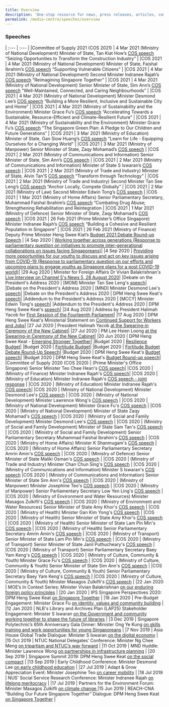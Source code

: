 ```yaml
---
title: Overview
description: 'One-stop resource for news, press releases, articles, commentary and speeches.'
permalink: /media-centre/speeches/overview
---
```

### Speeches

| :--- | :--- |
|Committee of Supply 2021 (COS 2021) | 4 Mar 2021 (Ministry of National Development) Minister of State, Tan Kiat How’s [COS speech](https://www.mnd.gov.sg/newsroom/speeches/view/speech-by-mos-tan-kiat-how-at-the-ministry-of-national-development-s-committee-of-supply-debate-1) “Seizing Opportunities to Transform the Construction Industry” |
|COS 2021 | 4 Mar 2021 (Ministry of National Development) Minister of State, Faishal Ibrahim’s [COS speech](https://www.mnd.gov.sg/newsroom/speeches/view/speech-by-mos-faishal-ibrahim-at-the-committee-of-supply-debate-2021-supporting-vulnerable-citizens-1) “Supporting Vulnerable Citizens” |
|COS 2021 | 4 Mar 2021 (Ministry of National Development) Second Minister Indranee Rajah’s [COS speech](https://www.mnd.gov.sg/newsroom/speeches/view/speech-by-2m-indranee-rajah-at-the-committee-of-supply-debate-2021-reimagining-singapore-together-1) “Reimagining Singapore Together” |
|COS 2021 | 4 Mar 2021 (Ministry of National Development) Senior Minister of State, Sim Ann’s [COS speech](https://www.mnd.gov.sg/newsroom/speeches/view/speech-by-sms-sim-ann-at-the-committee-of-supply-debate-2021---well-maintained-connected-and-caring-neighbourhoods-1) “Well-Maintained, Connected, and Caring Neighbourhoods” |
|COS 2021 | 4 Mar 2021 (Ministry of National Development) Minister Desmond Lee’s [COS speech](https://www.mnd.gov.sg/newsroom/speeches/view/speech-by-minister-desmond-lee-at-the-committee-of-supply-debate-2021-building-a-more-resilient-inclusive-and-sustainable-city-and-home-1) “Building a More Resilient, Inclusive and Sustainable City and Home” |
|COS 2021 | 4 Mar 2021 (Ministry of Sustainability and the Environment) Minister Grace Fu’s [COS speech](https://www.mse.gov.sg/resource-room/category/2021-03-04-speech-by-minister-grace-fu-at-cos-2021) “Accelerating Towards a Sustainable, Resource-Efficient and Climate-Resilient Future” |
|COS 2021 | 4 Mar 2021 (Ministry of Sustainability and the Environment) Minister Grace Fu’s [COS speech](https://www.mse.gov.sg/resource-room/2021-03-04-joint-segment-mse) “The Singapore Green Plan: A Pledge to Our Children and Future Generations” |
|COS 2021 | 3 Mar 2021 (Ministry of Education) Minister of State, Gan Siow Huang’s [COS speech](https://www.moe.gov.sg/news/speeches/20210303-moe-fy2021-committee-of-supply-debate-response-by-minister-of-state-for-education-gan-siow-huang) “Learn for Life - Equipping Ourselves for a Changing World” |
|COS 2021 | 3 Mar 2021 (Ministry of Manpower) Senior Minister of State, Zaqy Mohamad’s [COS speech](https://www.mom.gov.sg/newsroom/speeches/2021/0303-speech-by-senior-minister-of-state-for-manpower-at-committee-of-supply-2021) |
|COS 2021 | 2 Mar 2021 (Ministry of Communications and Information) Senior Minister of State, Sim Ann’s [COS speech](https://www.mci.gov.sg/pressroom/news-and-stories/pressroom/2021/3/speech-by-sms-sim-ann-at-mci-cos) |
|COS 2021 | 2 Mar 2021 (Ministry of Communications and Information) Minister of State S Iswaran’s [COS speech](https://www.mci.gov.sg/pressroom/news-and-stories/pressroom/2021/3/speech-by-minister-s-iswaran-at-mci-cos) |
|COS 2021 | 2 Mar 2021 (Ministry of Trade and Industry) Minister of State, Alvin Tan’S [COS speech](https://www.mti.gov.sg/Newsroom/Speeches/2021/03/Speech-by-MOS-Alvin-Tan-at-COS-2021) “Transform through Technology” |
|COS 2021 | 2 Mar 2021 (Ministry of Trade and Industry) Second Minister Tan See Leng’s [COS speech](https://www.mti.gov.sg/Newsroom/Speeches/2021/03/Speech-by-2M-at-COS-2021) “Anchor Locally, Compete Globally” |
|COS 2021 | 2 Mar 2021 (Ministry of Law) Second Minister Edwin Tong’s [COS speech](https://www.mlaw.gov.sg/news/parliamentary-speeches/2021-03-02-response-speech-by-mr-edwin-tong-at-the-committee-of-supply-2021-minlaw) |
|COS 2021 | 1 Mar 2021 (Ministry of Home Affairs) Senior Parliamentary Secretary, Muhammad Faishal Ibrahim’s [COS speech](https://www.mha.gov.sg/newsroom/in-parliament/parliamentary-speeches/news/committee-of-supply-debate-2021-on-combating-drug-abuse-strengthening-rehabilitation-and-reintegration-speech-by-assoc-prof-muhammad-faishal-ibrahim-minister-of-state-ministry-of-home-affairs-and-ministry-of-national-development) “Combating Drug Abuse; Strengthening Rehabilitation and Reintegration |
|COS 2021 | 1 Mar 2021 (Ministry of Defence) Senior Minister of State, Zaqy Mohamad’s [COS speech](https://www.mindef.gov.sg/web/portal/mindef/news-and-events/latest-releases/article-detail/2021/march/01mar21_speech3/!ut/p/z1/tVJNc9MwEP0tHHRUtJY_wwzDmMK0ME0D1G1jXzqys_4AW3JlEdN_zzrhBLQMB3TR6u0-7dsniULsRKHVoWuU64xWPZ3zIrqPt2_PLiCQV9sw8yC9zbLL8M3V-5s4EreiEMVYdXuRy6iqMExqXgcR8ECqhJcIins1RP7ai1UUlUt1pd3oWpEPnd5jzSujHWrHoDUDMtA4T1zpPccDoRODXjmcHLfYo5qQAAnSYzAoW7UMwKNAevfTiFi1vrj7m-CC0vDESoH4xbFk-yk49wKQl9vN55BuWK-TDD5KOI9_FjxzR04a4qc1xOLu0OEsbrSxA3l8_Y8WXoD4cJTwzJT0bt2Xh4ciJbsXf787sfsvflMjaTdnm4ZGUK7lna6N2C0UarhQxO5XColvelOefleqSz8hssUaLdrVN0tw69w4vWTAYJ7n1Un3qjGH1dQQhCWD0VinelJ1zDGYcOn1-rS9uu50o6gEmSchMw26Fu0Sp33fKV3RVHSozQmrlr_-Jy2tmci23ySIcRgS_5F_rTfv_KAoH-d648I8ffEDXgFslw!!/dz/d5/L2dBISEvZ0FBIS9nQSEh/?urile=wcm%3Apath%3A%2Fmindef-content%2Fhome%2Fnews-and-events%2Flatest-releases%2F2021%2FMarch%2F01mar21_speech3) |
|COS 2021 | 26 Feb 2021 (Prime Minister’s Office Singapore) Minister Indranee Rajah’s [COS speech](https://www.strategygroup.gov.sg/media-centre/speeches/speech-by-minister-indranee-rajah-on-population-at-the-committee-of-supply-debate-2021) “Building a Cohesive and Resilient Population in Singapore” |
|COS 2021 | 26 Feb 2021 (Ministry of Finance) Deputy Prime Minister Heng Swee Kiat’s [Budget 2021 Debate Round-up Speech](https://www.mof.gov.sg/singaporebudget/budget-debate-round-up-speech)	 |
|4 Sep 2020 | [Working together across generations (Response to parliamentary question on initiatives to promote inter-generational collaborations on issues facing Singaporeans)](https://www.mccy.gov.sg/about-us/news-and-resources/parliamentary-matters/2020/sep/working-together-across-generations)|
|4 Sep 2020 | [Providing more opportunities for our youths to discuss and act on key issues arising from COVID-19 (Response to parliamentary question on our efforts and upcoming plans to engage youths as Singapore plans for a post COVID-19 world)](https://www.mccy.gov.sg/about-us/news-and-resources/parliamentary-matters/2020/sep/providing-more-opportunities-for-our-youths)|
|29 Aug 2020 | Minister for Foreign Affairs Dr Vivian Balakrishnan's [Live Interview on Channel 5's News 5, 28 August 2020](https://www.mfa.gov.sg/Newsroom/Press-Statements-Transcripts-and-Photos/2020/08/20200829-Transcript-FM-Interview-on-News-5)|
|Debate on the President's Address 2020 | [MOM] Minister Tan See Leng's [speech](https://www.mom.gov.sg/newsroom/speeches/2020/0831-speech-by-2m-dr-tan-see-leng-for-the-debate-on-president-address)|
|Debate on the President's Address 2020 | [MND] Minister Desmond Lee's [speech](https://www.mnd.gov.sg/newsroom/speeches/view/speech-by-minister-desmond-lee-at-the-debate-on-the-president-s-address)|
|Debate on the President's Address 2020 | DPM Heng Swee Keat's [speech](https://www.pmo.gov.sg/Newsroom/DPM-Heng-Swee-Keat-at-the-Debate-on-the-Presidents-Address-2020)|
|Addendum to the President's Address 2020 | [MCCY] Minister Edwin Tong's [speech](https://www.mccy.gov.sg/about-us/news-and-resources/press-statements/2020/aug/addendum-president-address)|
|Addendum to the President's Address 2020 | DPM Heng Swee Keat's [speech](https://www.strategygroup.gov.sg/media-centre/press-releases/addendum-to-the-president-s-address-at-the-opening-of-the-first-session-of-the-14th-parliament)|
|24 Aug 2020 | Address by President Halimah Yacob for [First Session of the Fourteenth Parliament](https://www.istana.gov.sg/Newsroom/Speeches/2020/08/24/Address-by-President-Halimah-Yacob-for-First-Session-of-the-Fourteenth-Parliament)|
|17 Aug 2020 | DPM Heng Swee Keat's Ministerial Statement on [Continued Support for Workers and Jobs](https://www.pmo.gov.sg/Newsroom/DPM-Heng-Swee-Keat-Ministerial-Statement-on-Continued-Support-for-Workers-And-Jobs)|
|27 Jul 2020 | President Halimah Yacob [at the Swearing-in Ceremony of the New Cabinet](https://www.istana.gov.sg/Newsroom/Speeches/2020/07/27/Speech-by-President-Halimah-Yacob-at-the-Swearing-in-Ceremony-of-the-New-Cabinet)|
|27 Jul 2020 | PM Lee Hsien Loong [at the Swearing-in Ceremony of the New Cabinet](https://www.pmo.gov.sg/Newsroom/Speech-by-PM-Lee-at-the-Swearing-In-Ceremony)|
|20 Jun 2020 | DPM Heng Swee Keat - [Emerging Stronger Together](https://www.pmo.gov.sg/Newsroom/National-Broadcast-by-DPM-Heng-Swee-Keat-on-20-June-2020)|
|Budget 2020 | [Resilience Budget](https://www.singaporebudget.gov.sg/budget_2020/resilience-budget/supplementary-budget-statement)|
|Budget 2020 | [Fortitude Budget](https://www.singaporebudget.gov.sg/budget_2020/fortitude-budget/fortitude-budget-statement)|
|Budget 2020 | [Fortitude Budget Debate Round-Up Speech](https://www.singaporebudget.gov.sg/budget_2020/fortitude-budget/fortitude-budget-debate-round-up-speech)|
|Budget 2020 | DPM Heng Swee Keat's [Budget speech](https://www.singaporebudget.gov.sg/budget_2020/budget-speech/e-partnering-singaporeans-to-build-singapore-together#pa)|
|Budget 2020 | DPM Heng Swee Keat's [Budget Round-up speech](https://www.singaporebudget.gov.sg/budget_2020/budget-debate-round-up-speech)|
|Committee of Supply 2020 (COS 2020) | (Prime Minister's Office Singapore) Senior Minister Teo Chee Hean's [COS speech](https://www.pmo.gov.sg/Newsroom/Speech-by-SM-Teo-Chee-Hean-at-the-PMO-Committee-of-Supply-2020)|
|COS 2020 | (Ministry of Finance) Minister Indranee Rajah's [COS speech](https://www.mof.gov.sg/newsroom/speeches/mof-committee-of-supply-debate-2020-by-second-minister-of-finance-ms-indranee-rajah)|
|COS 2020 | (Ministry of Education) Minister Indranee Rajah's [COS speech - joint response](https://www.moe.gov.sg/news/speeches/moe-fy2019-committee-of-supply-debate-response-by-second-minister-for-education-indranee-rajah-1) |
|COS 2020 | (Ministry of Education) Minister Indranee Rajah's [COS speech](https://www.moe.gov.sg/news/speeches/moe-fy2019-committee-of-supply-debate-response-by-second-minister-for-education-indranee-rajah)| 
|COS 2020 | (Ministry of National Development) Minister Desmond Lee's [COS speech](https://www.mnd.gov.sg/newsroom/speeches/view/speech-by-2m-desmond-lee-at-the-committee-of-supply-debate-2020---transforming-singapore-into-a-city-of-nature) |
|COS 2020 | (Ministry of National Development) Minister Lawrence Wong's [COS speech](https://www.mnd.gov.sg/newsroom/speeches/view/speech-by-minister-lawrence-wong-at-the-committee-of-supply-debate-2020---building-our-future-city-and-home) |
|COS 2020 | (Ministry of National Development) Minister Grace Fu's [COS speech](https://www.mnd.gov.sg/newsroom/speeches/view/speech-by-minister-grace-fu-at-the-committee-of-supply-debate-2020---connected-services-for-a-connected-community) |
|COS 2020 | (Ministry of National Development) Minister of State Zaqy Mohamad's [COS speech](https://www.mnd.gov.sg/newsroom/speeches/view/speech-by-mos-zaqy-mohamad-at-the-committee-of-supply-debate-2020---continuing-our-efforts-to-transform-the-built-environment-sector) |
|COS 2020 | (Ministry of Social and Family Development) Minister Desmond Lee's [COS speech](https://www.msf.gov.sg/media-room/Pages/Speech-by-Mr-Desmond-Lee-at-the-Committee-of-Supply-2020.aspx) |
|COS 2020 | (Ministry of Social and Family Development) Minister of State Sam Tan's [COS speech](https://www.msf.gov.sg/media-room/Pages/Speech-by-Mr-Sam-Tan-Chin-Siong-at-the-Committee-of-Supply-2020.aspx) |
|COS 2020 | (Ministry of Social and Family Development) Senior Parliamentary Secretary Muhammad Faishal Ibrahim's [COS speech](https://www.msf.gov.sg/media-room/Pages/Speech-by-Assoc-Prof-Dr-Muhammad-Faishal-Ibrahim-at-the-Committee-of-Supply-2020.aspx) |
|COS 2020 | (Ministry of Home Affairs) Minister K Shanmugam's [COS speech](https://www.mha.gov.sg/newsroom/in-parliament/parliamentary-speeches/news/committee-of-supply-debate-2020-on-a-strong-home-team-for-a-safe-and-secure-home-speech-by-mr-k-shanmugam-minister-for-home-affairs-and-minister-for-law) |
|COS 2020 | (Ministry of Home Affairs) Senior Parliamentary Secretary Amrin Amin's [COS speech](https://www.mha.gov.sg/newsroom/in-parliament/parliamentary-speeches/news/committee-of-supply-debate-2020-on-combating-drug-abuse-and-strengthening-rehabilitation-together-speech-by-mr-amrin-amin-senior-parliamentary-secretary-ministry-of-home-affairs-and-ministry-of-health) |
|COS 2020 | (Ministry of Defence) Senior Minister of State Maliki Osman's [COS speech](https://www.mindef.gov.sg/web/portal/mindef/news-and-events/latest-releases/article-detail/2020/March/02mar20_speech3) |
|COS 2020 | (Ministry of Trade and Industry) Minister Chan Chun Sing's [COS speech](https://www.mti.gov.sg/Newsroom/Speeches/2020/03/Speech-by-Minister-Chan-Chun-Sing-at-MTI-COS-debate) |
|COS 2020 | (Ministry of Communications and Information) Minister S Iswaran's [COS speech](https://www.mci.gov.sg/pressroom/news-and-stories/pressroom/2020/3/speech-by-mr-s-iswaran-at-the-mci-committee-of-supply-debate-2020-on-3-mar-2020) 
|COS 2020 | (Ministry of Communications and Information) Senior Minister of State Sim Ann's [COS speech](https://www.mci.gov.sg/pressroom/news-and-stories/pressroom/2020/3/speech-by-ms-sim-ann-at-the-mci-committee-of-supply-debate-2020-on-3-mar-2020) |
|COS 2020 | (Ministry of Manpower) Minister Josephine Teo's [COS speech](https://www.mom.gov.sg/newsroom/speeches/2020/0226-speech-by-minister-for-manpower-mrs-josephine-teo-at-budget-2020-debate) |
|COS 2020 | (Ministry of Manpower) Senior Parliamentary Secretary Low Yen Ling's [COS speech](https://www.mom.gov.sg/newsroom/speeches/2020/0303-speech-by-sps-low-yen-ling-at-mom-committee-of-supply-2020) |
|COS 2020 | (Ministry of Environment and Water Resources) Minister Masagos Zulkifli's [COS speech](https://www.mewr.gov.sg/news/speech-by-mr-masagos-zulkifli--minister-for-the-environment-and-water-resources--at-the-committee-of-supply-debate--4-march-2020) |
|COS 2020 | (Ministry of Environment and Water Resources) Senior Minister of State Amy Khor's [COS speech](https://www.mewr.gov.sg/news/speech-by-dr-amy-khor--senior-minister-of-state-for-the-environment-and-water-resources--at-the-committee-of-supply-debate--4-march-2020) |
|COS 2020 | (Ministry of Health) Minister Gan Kim Yong's [COS speech](https://www.moh.gov.sg/news-highlights/details/speech-by-mr-gan-kim-yong-minister-for-health-at-the-ministry-of-health-committee-of-supply-debate-2020-on-thursday-5-march-2020) |
|COS 2020 | (Ministry of Health) Senior Minister of State Amy Khor's [COS speech](https://www.moh.gov.sg/news-highlights/details/speech-by-dr-amy-khor-senior-minister-of-state-for-health-at-the-ministry-of-health-committee-of-supply-debate-2020-on-thursday-5-march-2020) |
|COS 2020 | (Ministry of Health) Senior Minister of State Lam Pin Min's [COS speech](https://www.moh.gov.sg/news-highlights/details/speech-by-dr-lam-pin-min-senior-minister-of-state-ministry-of-transport-and-ministry-of-health-at-the-ministry-of-health-committee-of-supply-debate-2020-on-thursday-5-march-2020) |
|COS 2020 | (Ministry of Health) Senior Parliamentary Secretary Amrin Amin's [COS speech](https://www.moh.gov.sg/news-highlights/details/speech-by-mr-amrin-amin-senior-parliamentary-secretary-ministry-of-health-and-ministry-of-home-affairs-at-the-ministry-of-health-committee-of-supply-debate-2020-on-thursday-5-march-2020) |
|COS 2020 | (Ministry of Transport) Senior Minister of State Lam Pin Min's [COS speech](https://www.mot.gov.sg/news-centre/news/Detail/speech-by-senior-minister-of-state-for-transport-and-health-lam-pin-min-at-the-ministry-of-transport-s-committee-of-supply-debate-2020-sustainable-competitive-industries-and-sustainable-environment-with-a-focus-on-aviation-maritime-and-active-mobility/) |
|COS 2020 | (Ministry of Transport) Senior Minister of State Janil Puthucheary's [COS speech](https://www.mot.gov.sg/news-centre/news/Detail/speech-by-dr-janil-puthucheary-senior-minister-of-state-for-transport-and-communications-and-information-at-the-ministry-of-transport-s-committee-of-supply-debate-2020-on-towards-a-future-ready-land-transport-system/) |
|COS 2020 | (Ministry of Transport) Senior Parliamentary Secretary Baey Yam Keng's [COS speech](https://www.mot.gov.sg/news-centre/news/Detail/speech-by-senior-parliamentary-secretary-for-transport-and-culture-community-and-youth-baey-yam-keng-at-the-ministry-of-transport-s-committee-of-supply-debate-2020-on-towards-a-safe-and-inclusive-transport-for-all/) |
|COS 2020 | (Ministry of Culture, Community & Youth) Minister Grace Fu's [COS speech](https://www.mccy.gov.sg/about-us/news-and-resources/speeches/2020/mar/building-a-home-that-provides-opportunities-for-all) |
|COS 2020 | (Ministry of Culture, Community & Youth) Senior Minister of State Sim Ann's [COS speech](https://www.mccy.gov.sg/about-us/news-and-resources/speeches/2020/mar/partnering-singaporeans-to-build-a-caring-democracy-of-deeds) |
|COS 2020 | (Ministry of Culture, Community & Youth) Senior Parliamentary Secretary Baey Yam Keng's [COS speech](https://www.mccy.gov.sg/about-us/news-and-resources/speeches/2020/mar/nurturing-a-strong-arts-heritage-and-sports-ecosystem) |
|COS 2020 | (Ministry of Culture, Community & Youth) Minister Masagos Zulkifli's [COS speech](https://www.mccy.gov.sg/about-us/news-and-resources/speeches/2020/mar/investing-in-our-community-of-success) |
|22 Jan 2020 | MOE’s In Context Series: Minister Vivian Balakrishnan [on our enduring foreign policy principles](https://www.mfa.gov.sg/Newsroom/Press-Statements-Transcripts-and-Photos/2020/01/22012020-SGT) |
|20 Jan 2020 | IPS Singapore Perspectives 2020: DPM Heng Swee Keat [on Singapore Together](https://www.pmo.gov.sg/Newsroom/DPM-Heng-Swee-Keat-at-the-Singapore-Perspectives-Conference-2020) |
|18 Jan 2020 | Pre-Budget Engagement: Minister Grace Fu [on identity, values and community building](https://www.mccy.gov.sg/about-us/news-and-resources/speeches/2020/jan/working-with-singaporeans-as-partners) |
|12 Jan 2020 | NLB's Library and Archives Plan (LAP25) Stakeholder Engagement: Minister S Iswaran [on the Government and community working together to shape the future of libraries](https://www.mci.gov.sg/pressroom/news-and-stories/pressroom/2020/1/speech-by-minister-s-iswaran-at-lap25-stakeholder-engagement-session-on-12-jan-2020) |
|3 Dec 2019 | Singapore Polytechnic’s 65th Anniversary Gala Dinner: Minister Ong Ye Kung [on skills training and work opportunities for young Singaporeans](https://www.moe.gov.sg/news/speeches/speech-by-mr-ong-ye-kung--minister-for-education--at-the-singapore-polytechnic-sp-65th-anniversary-gala-dinner--at-the-sp-graduates-guild) |
|7 Nov 2019 | Asia House Global Trade Dialogue: Minister S Iswaran [on the digital economy](https://www.mci.gov.sg/pressroom/news-and-stories/pressroom/2019/11/keynote-address-by-mr-s-iswaran-at-the-asia-house-global-trade-dialogue-on-7-nov-2019) |
|15 Oct 2019 | NTUC National Delegates’ Conference: Minister Ng Chee Meng [on tripartism and NTUC’s way forward](https://ntuc.org.sg/wps/portal/up2/home/news/speeches/speechesdetails?WCM_GLOBAL_CONTEXT=/Content_Library/ntuc/home/about%20ntuc/newsroom/speeches/b4e09a42-2c09-464a-9c3a-87a9ebbca860) |
|11 Oct 2019 | MND Huddle: Minister Lawrence Wong [on partnerships in infrastructure planning](https://www.sgpc.gov.sg/sgpcmedia/media_releases/mnd/speech/S-20191011-1/attachment/Delivered%20final%20-%20Speech%20by%20Minister%20Lawrence%20Wong%20at%20MND%20Huddle%202019.pdf) |
|20 Sep 2019 | Singapore Summit 2019: DPM Heng Swee Keat [on the social compact](https://www.pmo.gov.sg/Newsroom/DPM-Heng-Swee-Keat-at-the-Singapore-Summit-2019) |
|13 Sep 2019 | Early Childhood Conference: Minister Desmond Lee [on early childhood education](https://www.msf.gov.sg/media-room/Pages/ECC-2019-Speech.aspx) |
|27 Jul 2019 | Adapt & Grow Appreciation Event: Minister Josephine Teo [on career mobility](https://www.mom.gov.sg/newsroom/speeches/2019/0727-speech-by-minister-josephine-teo-at-ag-appreciation-event) |
|18 Jul 2019 | NUS’ Social Service Research Conference: Minister Indranee Rajah [on lifelong meritocracy](https://www.moe.gov.sg/news/speeches/nus-social-service-research-centre-conference-working-with-low-income-families-through-the-life-course--challenges-to-social-services-keynote-speech-by-second-minister-for-education--ms-indranee-rajah) |
|17 Jul 2019 | Partners for the Environment Forum: Minister Masagos Zulkifli [on climate change ](https://www.mewr.gov.sg/news/speech-by-mr-masagos-zulkifli--minister-for-the-environment-and-water-resources--at-the-partners-for-the-environment-forum--17-july-2019) 
|15 Jun 2019 | REACH-CNA “Building Our Future Singapore Together” Dialogue: DPM Heng Swee Keat [on Singapore Together](https://www.pmo.gov.sg/Newsroom/DPM-Heng-Swee-Keat-Building-Our-Future-Singapore-Together-Dialogue) |
